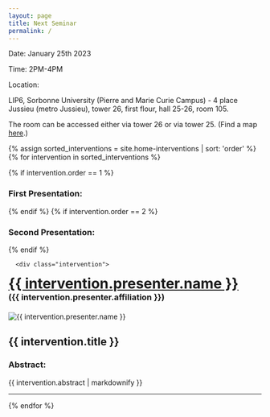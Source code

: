 ```yaml
---
layout: page
title: Next Seminar
permalink: /
---
```


<style>
  .presenter-image {
    margin-right: 1em;
  }
</style>



<div class="upcoming-event-page">

  <div class="event-info">
  <p class="bigger-text">Date: January 25th 2023</p>
  <p class="bigger-text">Time: 2PM-4PM</p>
  <p class="bigger-text">Location: </p> 
  <p>  LIP6, Sorbonne University (Pierre and Marie Curie Campus) - 4 place Jussieu (metro Jussieu), tower 26, first flour, hall 25-26, room 105.  </p> 
  <p>  The room can be accessed either via tower 26 or via tower 25. (Find a map <a href="[https://www.example.com](https://www.lip6.fr/informations/comment.php)">here</a>.) </p>
  </div>  

  {% assign sorted_interventions = site.home-interventions | sort: 'order' %}
  {% for intervention in sorted_interventions %}
  
  {% if intervention.order == 1 %}
    <h3>First Presentation:</h3>
  {% endif %}
  {% if intervention.order == 2 %}
    <h3>Second Presentation:</h3>
  {% endif %}
  
      <div class="intervention">
<div class="presenter-info-home">
  <div class="presenter-name-and-affiliation">
    <h1 style="margin: 0;"><a href="{{ intervention.presenter.url }}">{{ intervention.presenter.name }}</a></h1>
    <h3 style="margin: 0 auto 20px auto; padding: 0;">({{ intervention.presenter.affiliation }})</h3>
  </div>
  
  <img src="{{ intervention.presenter.image  | relative_url }}" alt="{{ intervention.presenter.name }}" class="bigger-image">
</div>
        <h2 class="italicized-title">{{ intervention.title }}</h2>
        <h3> Abstract: </h3>
        <div class="intervention-abstract">{{ intervention.abstract | markdownify  }}</div>
      </div>
      <hr />
  {% endfor %}
</div>
